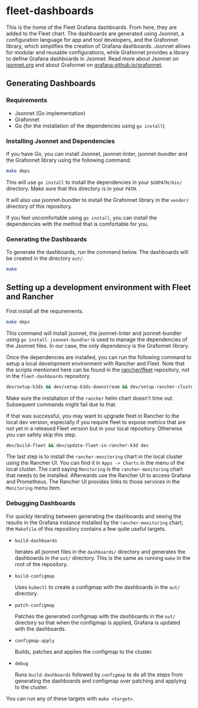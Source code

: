 # fleet-dashboards

This is the home of the Fleet Grafana dashboards. From here, they are added to
the Fleet chart. The dashboards are generated using Jsonnet, a configuration
language for app and tool developers, and the Grafonnet library, which
simplifies the creation of Grafana dashboards. Jsonnet allows for modular and
reusable configurations, while Grafonnet provides a library to define Grafana
dashboards in Jsonnet. Read more about Jsonnet on
[jsonnet.org](https://jsonnet.org/) and about Grafonnet on
[grafana.github.io/grafonnet](https://grafana.github.io/grafonnet/index.html).

## Generating Dashboards

### Requirements

- Jsonnet (Go implementation)
- Grafonnet
- Go (for the installation of the dependencies using `go install`)

### Installing Jsonnet and Dependencies

If you have Go, you can install Jsonnet, jsonnet-linter, jsonnet-bundler and the
Grafonnet library using the following command:

```bash
make deps
```

This will use `go install` to install the dependencies in your `$GOPATH/bin/`
directory. Make sure that this directory is in your `PATH`.

It will also use jsonnet-bundler to install the Grafonnet library in the
`vendor/` directory of this repository.

If you feel uncomfortable using `go install`, you can install the dependencies
with the method that is comfortable for you.

### Generating the Dashboards

To generate the dashboards, run the command below. The dashboards will be
created in the directory `out/`.

```bash
make
```

## Setting up a development environment with Fleet and Rancher

First install all the requirements.

```bash
make deps
```

This command will install jsonnet, the jsonnet-linter and jsonnet-bundler using
`go install`. `jsonnet-bundler` is used to manage the dependencies of the
Jsonnet files. In our case, the only dependency is the Grafonnet library.

Once the dependencies are installed, you can run the following command to setup
a local development environment with Rancher and Fleet. Note that the scripts
mentioned here can be found in the
[rancher/fleet](https://github.com/rancher/fleet) repository, not in the
`fleet-dashboards` repository.

```sh
dev/setup-k3ds && dev/setup-k3ds-downstream && dev/setup-rancher-clusters
```

Make sure the installation of the `rancher` helm chart doesn't time out.
Subsequent commands might fail due to that.

If that was successful, you may want to upgrade fleet in Rancher to the local
dev version, especially if you require fleet to expose metrics that are not yet
in a released Fleet version but in your local repository. Otherwise you can
safely skip this step.

```sh
dev/build-fleet && dev/update-fleet-in-rancher-k3d dev
```

The last step is to install the `rancher-monitoring` chart in the local cluster
using the Rancher UI. You can find it in `Apps -> Charts` in the menu of the
local cluster. The card saying `Monitoring` is the `rancher-monitoring` chart
that needs to be installed. Afterwards use the Rancher UI to access Grafana and
Prometheus. The Rancher UI provides links to those services in the `Monitoring`
menu item.

### Debugging Dashboards

For quickly iterating between generating the dashboards and seeing the results
in the Grafana instance installed by the `rancher-monitoring` chart, the
`Makefile` of this repository contains a few quite useful targets.

- `build-dashboards`

  Iterates all jsonnet files in the `dashboards/` directory and generates the
  dashboards in the `out/` directory. This is the same as running `make` in the
  root of the repository.

- `build-configmap`

  Uses `kubectl` to create a configmap with the dashboards in the `out/`
  directory.

- `patch-configmap`

  Patches the generated configmap with the dashboards in the `out/` directory so
  that when the configmap is applied, Grafana is updated with the dashboards.

- `configmap-apply`

  Builds, patches and applies the configmap to the cluster.

- `debug`

  Runs `build-dashboards` followed by `configmap` to do all the steps from
  generating the dashboards and configmap over patching and applying to the
  cluster.

You can run any of these targets with `make <target>`.
